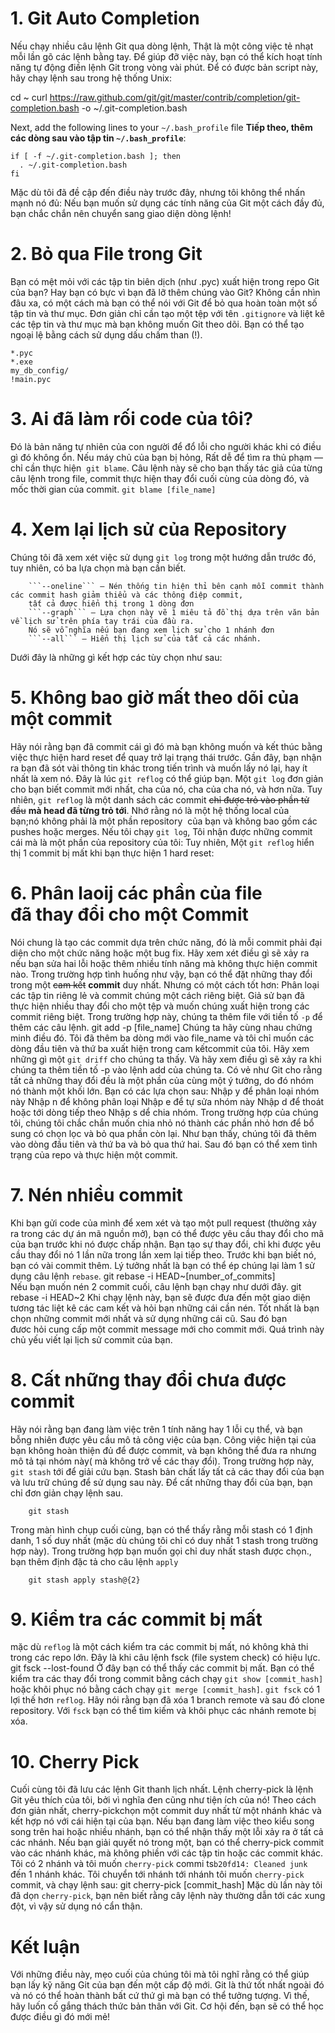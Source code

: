 
# 1. Git Auto Completion
Nếu chạy nhiều câu lệnh Git qua dòng lệnh, Thật là một công việc tẻ nhạt mỗi lần gõ các lệnh bằng tay.
Để giúp đỡ việc này, bạn có thể kích hoạt tính năng tự động điền lệnh Git trong vòng vài phút.
Để có được bản script này, hãy chạy lệnh sau trong hệ thống Unix:

cd ~
curl https://raw.github.com/git/git/master/contrib/completion/git-completion.bash -o ~/.git-completion.bash

Next, add the following lines to your ```~/.bash_profile``` file **Tiếp theo, thêm các dòng sau vào tập tin ```~/.bash_profile```**:

    if [ -f ~/.git-completion.bash ]; then
      . ~/.git-completion.bash
    fi

Mặc dù tôi đã đề cập đến điều này trước đây, nhưng tôi không thể nhấn mạnh nó đủ:
Nếu bạn muốn sử dụng các tính năng của Git một cách đầy đủ, bạn chắc chắn nên chuyển sang giao diện dòng lệnh!
# 2. Bỏ qua File trong Git
Bạn có mệt mỏi với các tập tin biên dịch (như .pyc) xuất hiện trong repo Git của bạn? 
Hay bạn có bực vì bạn đã lỡ thêm chúng vào Git? Không cần nhìn đâu xa,
có một cách mà bạn có thể nói với Git để bỏ qua hoàn toàn một số tập tin và thư mục.
Đơn giản chỉ cần tạo một tệp với tên ```.gitignore``` và liệt kê các tệp tin và thư mục mà bạn không muốn Git theo dõi.
Bạn có thể tạo ngoại lệ bằng cách sử dụng dấu chấm than (!).
    
    *.pyc
    *.exe
    my_db_config/
    !main.pyc

# 3. Ai đã làm rối code của tôi?
Đó là bản năng tự nhiên của con người để đổ lỗi cho người khác khi có điều gì đó không ổn.
Nếu máy chủ của bạn bị hỏng, Rất dễ để tìm ra thủ phạm — chỉ cần thực hiện  ```git blame```.
Câu lệnh này sẽ cho bạn thấy tác giả của từng câu lệnh trong file, 
commit thực hiện thay đổi cuối cùng của dòng đó, và mốc thời gian của commit.
```git blame [file_name]```
# 4. Xem lại lịch sử của Repository
Chúng tôi đã xem xét việc sử dụng ```git log``` trong một hướng dẫn trước đó, tuy nhiên, có ba lựa chọn mà bạn cần biết.
        
        ```--oneline``` – Nén thống tin hiện thỉ bên cạnh mỗi commit thành các commit hash giảm thiểu và các thông điệp commit, 
        tất cả được hiển thị trong 1 dòng đơn
        ```--graph``` – Lựa chọn này vẽ 1 miêu tả đồ thị dựa trên văn bản về lịch sử trên phía tay trái của đầu ra. 
        Nó sẽ vỗ nghĩa nếu bạn đang xem lịch sử cho 1 nhánh đơn
        ```--all``` – Hiển thị lịch sử của tất cả các nhánh.
        
Dưới đây là những gì kết hợp các tùy chọn như sau:

# 5. Không bao giờ mất theo dõi của một commit
Hãy nói rằng bạn đã commit cái gì đó mà bạn không muốn và kết thúc bằng việc thực hiện hard reset để quay trở lại trạng thái trước. 
Gần đây, bạn nhận ra bạn đã sót vài thông tin khác trong tiến trình và muốn lấy nó lại, hay ít nhất là xem nó. 
Đây là lúc ```git reflog``` có thể giúp bạn.
Một ```git log``` đơn giản cho bạn biết commit mới nhất, cha của nó, cha của cha nó, và hơn nữa. 
Tuy nhiên, ```git reflog``` là một danh sách các commit ~~chỉ được trỏ vào phần tử đầu~~ **mà head đã từng trỏ tới**.
Nhớ rằng nó là một hệ thống local của bạn;nó không phải là một phần repository  của bạn và không bao gồm các pushes hoặc merges.
Nếu tôi chạy ```git log```, Tôi nhận được những commit cái mà là một phần của repository của tôi:
Tuy nhiên, Một ```git reflog``` hiển thị 1 commit bị mất khi bạn thực hiện 1 hard reset:
# 6. Phân laoij các phần của file đã thay đổi cho một Commit
Nói chung là tạo các commit dựa trên chức năng, đó là mỗi commit phải đại diện cho một chức năng hoặc một bug fix. 
Hãy xem xét điều gì sẽ xảy ra nếu bạn sửa hai lỗi hoặc thêm nhiều tính năng mà không thực hiện commit nào.
Trong trường hợp tình huống như vậy, bạn có thể đặt những thay đổi trong một ~~cam kết~~ **commit** duy nhất.
Nhưng có một cách tốt hơn: Phân loại các tập tin riêng lẻ và commit chúng một cách riêng biệt.
Giả sử bạn đã thực hiện nhiều thay đổi cho một tệp và muốn chúng xuất hiện trong các commit riêng biệt.
Trong trường hợp này, chúng ta thêm file với tiền tố `-p` để thêm các câu lệnh.
        git add -p [file_name]
Chúng ta hãy cùng nhau chứng minh điều đó.
Tôi đã thêm ba dòng mới vào file_name và tôi chỉ muốn các dòng đầu tiên và thứ ba xuất hiện trong cam kếtcommit của tôi.
Hãy xem những gì một ```git driff``` cho chúng ta thấy.
Và hãy xem điều gì sẽ xảy ra khi chúng ta thêm tiền tố -p vào lệnh add của chúng ta.
Có vẻ như Git cho rằng tất cả những thay đổi đều là một phần của cùng một ý tưởng, do đó nhóm nó thành một khối lớn. 
Bạn có các lựa chọn sau:
    Nhập y để phân loại nhóm này
    Nhập n để không phân loại
    Nhập e để tự sửa nhóm này
    Nhập d để thoát hoặc tới dòng tiếp theo
    Nhập s dể chia nhóm.
Trong trường hợp của chúng tôi, 
chúng tôi chắc chắn muốn chia nhỏ nó thành các phần nhỏ hơn để bổ sung có chọn lọc và bỏ qua phần còn lại.
Như bạn thấy, chúng tôi đã thêm vào dòng đầu tiên và thứ ba và bỏ qua thứ hai.
Sau đó bạn có thể xem tình trạng của repo và thực hiện một commit.
# 7. Nén nhiều commit
Khi bạn gửi code của mình để xem xét và tạo một pull request (thường xảy ra trong các dự án mã nguồn mở),
bạn có thể được yêu cầu thay đổi cho mã của bạn trước khi nó được chấp nhận.
Bạn tạo sự thay đổi, chỉ khi được yêu cầu thay đổi nó 1 lần nữa trong lần xem lại tiếp theo. 
Trước khi bạn biết nó, bạn có vài commit thêm. 
Lý tưởng nhất là bạn có thể ép chúng lại làm 1 sử dụng câu lệnh ```rebase```.
        git rebase -i HEAD~[number_of_commits]
Nếu bạn muốn nén 2 commit cuối, câu lệnh bạn chạy như dưới đây.
        git rebase -i HEAD~2
Khi chạy lệnh này, bạn sẽ được đưa đến một giao diện tương tác liệt kê các cam kết và hỏi bạn những cái cần nén.
Tốt nhất là bạn chọn những commit mới nhất và sử dụng những cái cũ.
Sau đó bạn đươc hỏi cung cấp một commit message mới cho commit mới.  Quá trình này chủ yếu viết lại lịch sử commit của bạn.
# 8. Cất những thay đổi chưa được commit
Hãy nói rằng bạn đang làm việc trên 1 tính năng hay 1 lỗi cụ thể, và bạn bỗng nhiên được yêu cầu mô tả công việc của bạn. 
Công việc hiện tại của bạn không hoàn thiện đủ để được commit, 
và bạn không thể đưa ra nhưng mô tả tại nhóm này( mà không trở về các thay đổi). 
Trong trường hợp này, ```git stash``` tới để giải cứu bạn. 
Stash bản chất lấy tất cả các thay đổi của bạn và lưu trữ chúng để sử dụng sau này. 
Để cất những thay đổi của bạn, bạn chỉ đơn giản chạy lệnh sau.
        
        git stash
        
Trong màn hình chụp cuối cùng, bạn có thể thấy rằng mỗi stash có 1 định danh, 
1 số duy nhất (mặc dù chúng tôi chỉ có duy nhất 1 stash trong trường hợp này). 
Trong trường hợp bạn muốn gọi chỉ duy nhất stash được chọn., bạn thêm định đặc tả cho câu lệnh ```apply```

        git stash apply stash@{2}
        
# 9. Kiểm tra các commit bị mất
mặc dù ```reflog``` là một cách kiểm tra các commit bị mất, nó không khả thi trong các repo lớn. 
Đây là khi câu lệnh fsck (file system check) có hiệu lực.
        git fsck --lost-found
Ở đây bạn có thể thấy các commit bị mất. 
Bạn có thể kiểm tra các thay đổi trong commit bằng cách chạy ```git show [commit_hash]``` hoặc
khôi phục nó bằng cách chạy ```git merge [commit_hash]```.
```git fsck``` có 1 lợi thế hơn ```reflog```. 
Hãy nói rằng bạn đã xóa 1 branch remote và sau đó clone repository. 
Với ```fsck``` bạn có thể tìm kiếm và khôi phục các nhánh remote bị xóa.

# 10. Cherry Pick
Cuối cùng tôi đã lưu các lệnh Git thanh lịch nhất. 
Lệnh cherry-pick là lệnh Git yêu thích của tôi, bởi vì nghĩa đen cũng như tiện ích của nó!
Theo cách đơn giản nhất, cherry-pickchọn một commit duy nhất từ một nhánh khác và kết hợp nó với cái hiện tại của bạn.
Nếu bạn đang làm việc theo kiểu song song trên hai hoặc nhiều nhánh, 
bạn có thể nhận thấy một lỗi xảy ra ở tất cả các nhánh.
Nếu bạn giải quyết nó trong một, bạn có thể cherry-pick commit vào các nhánh khác,
mà không phiền với các tập tin hoặc các commit khác.
Tôi có 2 nhánh và tôi muốn ```cherry-pick``` commi ts```b20fd14: Cleaned junk``` đến 1 nhánh khác.
Tôi chuyển tới nhánh tới nhánh tôi muốn ```cherry-pick``` commit, và chạy lệnh sau:
        git cherry-pick [commit_hash]
Mặc dù lần này tôi đã dọn ```cherry-pick```, bạn nên biết rằng cây lệnh này thường dẫn tới các xung đột, 
vì vậy sử dụng nó cẩn thận.

# Kết luận
Với những điều này, mẹo cuối của chúng tôi mà tôi nghĩ rằng 
có thể giúp bạn lấy kỹ năng Git của bạn đến một cấp độ mới. 
Git là thứ tốt nhất ngoài đó và nó có thể  hoàn thành bất cứ thứ gì mà bạn có thể tưởng tượng. 
Vì thế, hãy luốn cố gắng thách thức bản thân với Git. Cơ hội đến, bạn sẽ có thể học được điều gì đó mới mẻ!
